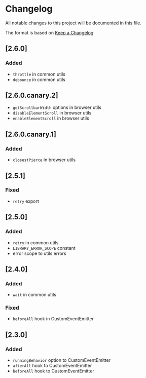 # Changelog

All notable changes to this project will be documented in this file.

The format is based on [Keep a Changelog](https://keepachangelog.com/en/1.1.0/)

## [2.6.0]

### Added

- `throttle` in common utils
- `debounce` in common utils

## [2.6.0.canary.2]

- `getScrollbarWidth` options in browser utils
- `disableElementScroll` in browser utils
- `enableElementScroll` in browser utils

## [2.6.0.canary.1]

### Added

- `closestPierce` in browser utils

## [2.5.1]

### Fixed

- `retry` export

## [2.5.0]

### Added

- `retry` in common utils
- `LIBRARY_ERROR_SCOPE` constant
- error scope to utils errors

## [2.4.0]

### Added

- `wait` in common utils

### Fixed

- `beforeAll` hook in CustomEventEmitter

## [2.3.0]

### Added

- `runningBehavior` option to CustomEventEmitter
- `afterAll` hook to CustomEventEmitter
- `beforeAll` hook to CustomEventEmitter
